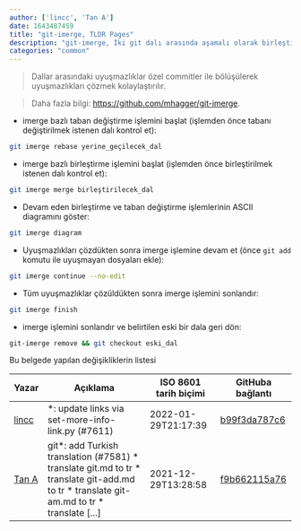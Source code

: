 ```yaml
---
author: ['lincc', 'Tan A']
date: 1643487459
title: "git-imerge, TLDR Pages"
description: "git-imerge, İki git dalı arasında aşamalı olarak birleştirme veya taban değiştirme işlemlerini uygula."
categories: "common"
---
```

> Dallar arasındaki uyuşmazlıklar özel commitler ile bölüşülerek uyuşmazlıkları çözmek kolaylaştırılır.

> Daha fazla bilgi: <https://github.com/mhagger/git-imerge>.

- imerge bazlı taban değiştirme işlemini başlat (işlemden önce tabanı değiştirilmek istenen dalı kontrol et):

```bash
git imerge rebase yerine_geçilecek_dal
```

- imerge bazlı birleştirme işlemini başlat (işlemden önce birleştirilmek istenen dalı kontrol et):

```bash
git imerge merge birleştirilecek_dal
```

- Devam eden birleştirme ve taban değiştirme işlemlerinin ASCII diagramını göster:

```bash
git imerge diagram
```

- Uyuşmazlıkları çözdükten sonra imerge işlemine devam et (önce `git add` komutu ile uyuşmayan dosyaları ekle):

```bash
git imerge continue --no-edit
```

- Tüm uyuşmazlıklar çözüldükten sonra imerge işlemini sonlandır:

```bash
git imerge finish
```

- imerge işlemini sonlandır ve belirtilen eski bir dala geri dön:

```bash
git-imerge remove && git checkout eski_dal
```
Bu belgede yapılan değişikliklerin listesi


Yazar | Açıklama | ISO 8601 tarih biçimi | GitHuba bağlantı
------|-----|-----|-----
[lincc](mailto:46962923+blueskyson@users.noreply.github.com) | *: update links via set-more-info-link.py (#7611) | 2022-01-29T21:17:39 | [b99f3da787c6](https://github.com/tldr-pages/tldr/commit/b99f3da787c6f43a545b9cb5ebd8265b1367fbc4)
[Tan A](mailto:40173707+yutyo@users.noreply.github.com) | git*: add Turkish translation (#7581) * translate git.md to tr * translate git-add.md to tr * translate git-am.md to tr * translate [...] | 2021-12-29T13:28:58 | [f9b662115a76](https://github.com/tldr-pages/tldr/commit/f9b662115a765f843982cea237d608aab423e3f7)

